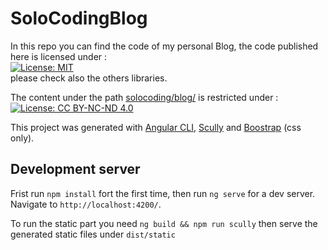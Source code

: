 
# SoloCodingBlog

In this repo you can find the code of my personal Blog, the code published here  is licensed under :  
[![License: MIT](https://img.shields.io/badge/License-MIT-yellow.svg)](https://opensource.org/licenses/MIT)     
please check also the others libraries.

The content under the path [solocoding/blog/](/blog/)
is restricted under :  
[![License: CC BY-NC-ND 4.0](https://img.shields.io/badge/License-CC%20BY--NC--ND%204.0-lightgrey.svg)](https://creativecommons.org/licenses/by-nc-nd/4.0/)

This project was generated with [Angular CLI](https://github.com/angular/angular-cli), [Scully](https://github.com/scullyio/scully) and [Boostrap](https://getbootstrap.com/) (css only).

## Development server

Frist run `npm install` fort the first time, then run `ng serve` for a dev server. Navigate to `http://localhost:4200/`.  

To run the static part you need `ng build && npm run scully` then serve the generated static files under `dist/static`